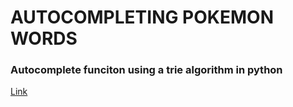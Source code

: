 # AUTOCOMPLETING POKEMON WORDS


### Autocomplete funciton using a trie algorithm in python



[Link](https://autopoke-efe869c2daae.herokuapp.com)